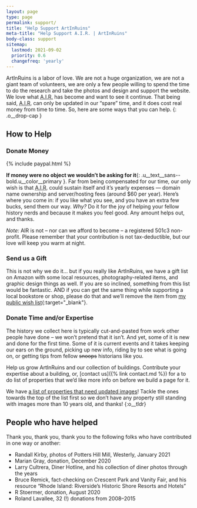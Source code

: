 ```yaml
---
layout: page
type: page
permalink: support/
title: "Help Support ArtInRuins"
meta-title: "Help Support A.I.R. | ArtInRuins"
body-class: support
sitemap:
  lastmod: 2021-09-02
  priority: 0.6
  changefreq: 'yearly'
---
```


ArtInRuins is a labor of love. We are not a huge organization, we are not a giant team of volunteers, we are only a few people willing to spend the time to do the research and take the photos and design and support the website. We love what <abbr title="ArtInRuins">A.I.R.</abbr> has become and want to see it continue. That being said, <abbr title="ArtInRuins">A.I.R.</abbr> can only be updated in our “spare” time, and it does cost real money from time to time. So, here are some ways that you can help.
{: .o__drop-cap }

## How to Help

### Donate Money

{% include paypal.html %}

**If money were no object we wouldn’t be asking for it**{: .u__text__sans--bold.u__color__primary }. Far from being compensated for our time, our only wish is that <abbr title="ArtInRuins">A.I.R.</abbr> could sustain itself and it’s yearly expenses — domain name ownership and server/hosting fees (around $60 per year). Here’s where you come in: if you like what you see, and you have an extra few bucks, send them our way. _Why?_ Do it for the joy of helping your fellow history nerds and because it makes you feel good. Any amount helps out, and thanks. 

_Note:_ AIR is not – nor can we afford to become – a registered 501c3 non-profit. Please remember that your contribution is not tax-deductible, but our love will keep you warm at night. 


### Send us a Gift

This is not why we do it… but if you really like ArtInRuins, we have a gift list on Amazon with some local resources, photography-related items, and graphic design things as well. If you are so inclined, something from this list would be fantastic. AND if you can get the same thing while supporting a local bookstore or shop, please do that and we’ll remove the item from [my public wish list](//www.amazon.com/gp/registry/wishlist/2NUTLG5EDL7U8/ref=cm_wl_huc_view){:target="_blank"}.


### Donate Time and/or Expertise

The history we collect here is typically cut-and-pasted from work other people have done – we won’t pretend that it isn’t. And yet, some of it is new and done for the first time. Some of it is current events and it takes keeping our ears on the ground, picking up new info, riding by to see what is going on, or getting tips from fellow <strike>snoops</strike> historians like you.

Help us grow ArtInRuins and our collection of buildings. Contribute your expertise about a building, or, [contact us]({% link contact.md %}) for a to do list of properties that we’d like more info on before we build a page for it.

We have [a list of properties that need updated images](/property/list-by-newest-image/)! Tackle the ones towards the top of the list first so we don’t have any property still standing with images more than 10 years old, and thanks! 
{:o__tldr}

## People who have helped

Thank you, thank you, thank you to the following folks who have contributed in one way or another:

+ Randall Kirby, photos of Potters Hill Mill, Westerly, January 2021
+ Marian Gray, donation, December 2020
+ Larry Cultrera, Diner Hotline, and his collection of diner photos through the years
+ Bruce Remick, fact-checking on Crescent Park and Vanity Fair, and his resource “Rhode Island: Riverside’s Historic Shore Resorts and Hotels”
+ R Stoermer, donation, August 2020
+ Roland Lavallee, 32 (!) donations from 2008–2015
